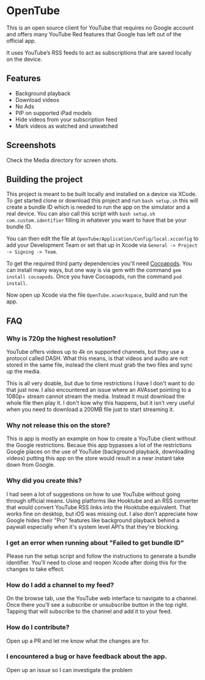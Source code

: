 # OpenTube

This is an open source client for YouTube that requires no Google account and offers many
YouTube Red features that Google has left out of the official app.

It uses YouTube’s RSS feeds to act as subscriptions that are saved locally on the device.

## Features
* Background playback
* Download videos
* No Ads
* PIP on supported iPad models
* Hide videos from your subscription feed
* Mark videos as watched and unwatched

## Screenshots

Check the Media directory for screen shots.


## Building the project

This project is meant to be built locally and installed on a device via XCode. 
To get started clone or download this project and run `bash setup.sh` this will create a bundle ID
which is needed to run the app on the simulator and a real device. You can also call this script with
`bash setup.sh com.custom.identifier` filling in whatever you want to have that be your bundle ID.

You can then edit the file at `OpenTube/Application/Config/local.xcconfig` to add your Development Team
or set that up in Xcode via `General -> Project -> Signing -> Team`.

To get the required third party dependencies you'll need [Cocoapods](https://cocoapods.org/). You can install many ways, but one way is
via gem with the command `gem install cocoapods`. Once you have Cocoapods, run the command `pod install`.

Now open up Xcode via the file `OpenTube.xcworkspace`, build and run the app.

## FAQ

### Why is 720p the highest resolution?

YouTube offers videos up to 4k on supported channels, but they use a protocol called DASH. What this means, 
is that videos and audio are not stored in the same file, instead the client must grab the two files and sync up the media.

This is all very doable, but due to time restrictions I have I don't want to do that just now. I also encountered an issue
where an AVAsset pointing to a 1080p+ stream cannot stream the media. Instead it must download the whole file
then play it. I don't kow why this happens, but it isn't very useful when you need to download a 200MB file just to start streaming it.

### Why not release this on the store?

This is app is mostly an example on how to create a YouTube client without the Google restrictions.
Becaue this app bypasses a lot of the restrictions Google places on the use of YouTube (background playback, downloading videos)
putting this app on the store would result in a near instant take down from Google.

### Why did you create this?

I had seen a lot of suggestions on how to use YouTube without going through official means. Using platforms
like Hooktube and an RSS converter that would convert YouTube RSS links into the Hooktube equivalent. That
works fine on desktop, but iOS was missing out. I also don't appreciate how Google hides their "Pro" features
like background playback behind a paywall especially when it's system level API's that they're blocking.

### I get an error when running about "Failed to get bundle ID"

Please run the setup script and follow the instructions to generate a bundle identifier. You'll need to close and reopen Xcode after doing this for the changes to take effect.

### How do I add a channel to my feed?

On the browse tab, use the YouTube web interface to navigate to a channel. Once there you'll see a subscribe or unsubscribe
button in the top right. Tapping that will subscribe to the channel and add it to your feed.

### How do I contribute?

Open up a PR and let me know what the changes are for.

### I encountered a bug or have feedback about the app.

Open up an issue so I can investigate the problem
